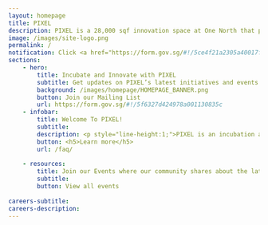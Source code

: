 ```yaml
---
layout: homepage
title: PIXEL
description: PIXEL is a 28,000 sqf innovation space at One North that provides the Infocomm and Media (ICM) industry with facilities, expertise and programmes to ideate, experiment and build customer-centric digital experiences for the future
image: /images/site-logo.png
permalink: /
notification: Click <a href="https://form.gov.sg/#!/5ce4f21a2305a40017faf7b0" target="_blank">here</a> to receive the latest updates about IMDA initiatives, events, and more! Click <a href="https://go.gov.sg/pixelsub" target="_blank">here</a> to find out more about PIXEL initiatives, events, and more
sections:
    - hero:
        title: Incubate and Innovate with PIXEL
        subtitle: Get updates on PIXEL’s latest initiatives and events here!
        background: /images/homepage/HOMEPAGE_BANNER.png
        button: Join our Mailing List
        url: https://form.gov.sg/#!/5f6327d424978a001130835c
    - infobar:
        title: Welcome To PIXEL!
        subtitle:
        description: <p style="line-height:1;">PIXEL is an incubation and innovation space by Singapore’s Infocomm Media Development Authority. It is focused on the tech areas of <strong>AI, Augmented Reality/Virtual Reality, the Internet of Things and Robotics</strong>, and <strong>early-stage start-ups</strong>. It is designed for digital tech, media and content creators to ideate, experiment and build customer-centric digital experiences.</p><br><p style="line-height:1;">PIXEL is located in Singapore’s One-North innovation district and brings together Infocomm and Media startups, corporates, government, ecosystem partners and global players. We catalyse the Infocomm and Media start-up communities and expand their opportunities for growth.</p>
        button: <h5>Learn more</h5>
        url: /faq/
         
    - resources:
        title: Join our Events where our community shares about the latest developments in tech, media and design
        subtitle: 
        button: View all events
        
careers-subtitle: 
careers-description: 
---
```

